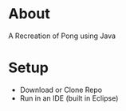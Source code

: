 # About
A Recreation of Pong using Java
# Setup
* Download or Clone Repo
* Run in an IDE (built in Eclipse)